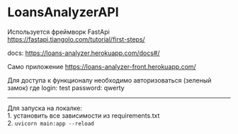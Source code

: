 # LoansAnalyzerAPI

Используется фреймворк FastApi
https://fastapi.tiangolo.com/tutorial/first-steps/

docs: https://loans-analyzer.herokuapp.com/docs#/

Само приложение https://loans-analyzer-front.herokuapp.com/

Для доступа к функционалу необходимо авторизоваться (зеленый замок) где login: test
                                                                        password: qwerty
                                                                        
 ***
 Для запуска на локалке:  
      1. установить все зависимости из requirements.txt           
      2. `uvicorn main:app --reload`

